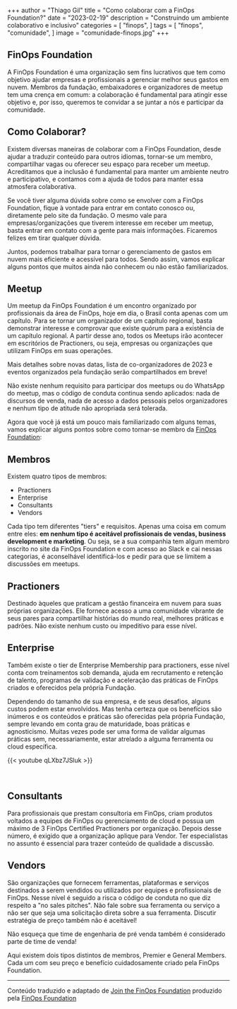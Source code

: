 +++
author = "Thiago Gil"
title = "Como colaborar com a FinOps Foundation?"
date = "2023-02-19"
description = "Construindo um ambiente colaborativo e inclusivo"
categories = [
    "finops",
]
tags = [
    "finops",
    "comunidade",
]
image = "comunidade-finops.jpg"
+++

## FinOps Foundation

A FinOps Foundation é uma organização sem fins lucrativos que tem como objetivo ajudar empresas e profissionais a gerenciar melhor seus gastos em nuvem. Membros da fundação, embaixadores e organizadores de meetup tem uma crença em comum: a colaboração é fundamental para atingir esse objetivo e, por isso, queremos te convidar a se juntar a nós e participar da comunidade.

## Como Colaborar?

Existem diversas maneiras de colaborar com a FinOps Foundation, desde ajudar a traduzir conteúdo para outros idiomas, tornar-se um membro, compartilhar vagas ou oferecer seu espaço para receber um meetup. Acreditamos que a inclusão é fundamental para manter um ambiente neutro e participativo, e contamos com a ajuda de todos para manter essa atmosfera colaborativa.

Se você tiver alguma dúvida sobre como se envolver com a FinOps Foundation, fique à vontade para entrar em contato conosco ou, diretamente pelo site da fundação. O mesmo vale para empresas/organizações que tiverem interesse em receber um meetup, basta entrar em contato com a gente para mais informações. Ficaremos felizes em tirar qualquer dúvida.

Juntos, podemos trabalhar para tornar o gerenciamento de gastos em nuvem mais eficiente e acessível para todos. Sendo assim, vamos explicar alguns pontos que muitos ainda não conhecem ou não estão familiarizados.


## Meetup

Um meetup da FinOps Foundation é um encontro organizado por profissionais da área de FinOps, hoje em dia, o Brasil conta apenas com um capítulo. Para se tornar um organizador de um capítulo regional, basta demonstrar interesse e comprovar que existe quórum para a existência de um capítulo regional. A partir desse ano, todos os Meetups irão acontecer em escritórios de Practioners, ou seja, empresas ou organizações que utilizam FinOps em suas operações.

Mais detalhes sobre novas datas, lista de co-organizadores de 2023 e eventos organizados pela fundação serão compartilhados em breve!

Não existe nenhum requisito para participar dos meetups ou do WhatsApp do meetup, mas o código de conduta continua sendo aplicados: nada de discursos de venda, nada de acesso a dados pessoais pelos organizadores e nenhum tipo de atitude não apropriada será tolerada. 

Agora que você já está um pouco mais familiarizado com alguns temas, vamos explicar alguns pontos sobre como tornar-se membro da [FinOps Foundation](https://www.finops.org/membership/): 

## Membros

Existem quatro tipos de membros:

* Practioners
* Enterprise
* Consultants
* Vendors

Cada tipo tem diferentes "tiers" e requisitos. Apenas uma coisa em comum entre eles: **em nenhum tipo é aceitável profissionais de vendas, business development e marketing**. Ou seja, se a sua companhia tem algum membro inscrito no site da FinOps Foundation e com acesso ao Slack e cai nessas categorias, é aconselhável identificá-los e pedir para que se limitem a discussões em meetups.

## Practioners

Destinado àqueles que praticam a gestão financeira em nuvem para suas próprias organizações. Ele fornece acesso a uma comunidade vibrante de seus pares para compartilhar histórias do mundo real, melhores práticas e padrões. Não existe nenhum custo ou impeditivo para esse nível.



## Enterprise
Também existe o tier de Enterprise Membership para practioners, esse nível conta com treinamentos sob demanda, ajuda em recrutamento e retenção de talento, programas de validação e aceleração das práticas de FinOps criados e oferecidos pela própria Fundação. 

Dependendo do tamanho de sua empresa, e de seus desafios, alguns custos podem estar envolvidos. Mas tenha certeza que os benefícios são inúmeros e os conteúdos e práticas são oferecidas pela própria Fundação, sempre levando em conta grau de maturidade, boas práticas e agnosticismo. Muitas vezes pode ser uma forma de validar algumas práticas sem, necessariamente, estar atrelado a alguma ferramenta ou cloud específica.


{{< youtube qLXbz7JSluk >}}

<br>

## Consultants

Para profissionais que prestam consultoria em FinOps, criam produtos voltados a equipes de FinOps ou gerenciamento de cloud e possua um máximo de 3 FinOps Certified Practioners por organização. Depois desse número, é exigido que a organização aplique para Vendor. Ter especialistas no assunto é essencial para trazer conteúdo de qualidade a discussão.

## Vendors

São organizações que fornecem ferramentas, plataformas e serviços destinados a serem vendidos ou utilizados por equipes e profissionais de FinOps. Nesse nível é seguido a risca o código de conduta no que diz respeito a "no sales pitches". Não fale sobre sua ferramenta ou serviço a não ser que seja uma solicitação direta sobre a sua ferramenta. Discutir estratégia de preço também não é aceitável!

Não esqueça que time de engenharia de pré venda também é considerado parte de time de venda!

Aqui existem dois tipos distintos de membros, Premier e General Members. Cada um com seu preço e benefício cuidadosamente criado pela FinOps Foundation.


---

Conteúdo traduzido e adaptado de [Join the FinOps Foundation](https://www.finops.org/membership/) produzido pela [FinOps Foundation](https://finops.org/about/)